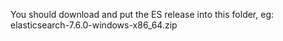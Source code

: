 You should download and put the ES release into this folder, eg: elasticsearch-7.6.0-windows-x86_64.zip